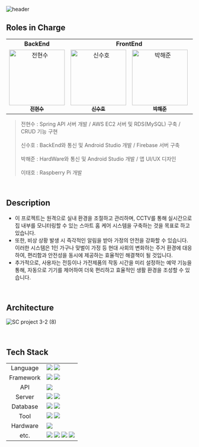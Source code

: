 <!--
## Hi there 👋 We are HKNU SC Team 8!
WEAREHKNUSCTEAM8!
-->

![header](https://capsule-render.vercel.app/api?type=waving&color=_hexcode&height=200&section=header&text=We&nbsp;Are&nbsp;HKNU&nbsp;SC&nbsp;TEAM&nbsp;8&nbsp;!&fontColor=FFFFFF&fontSize=60&animation=twinkling)


## Roles in Charge

<div sytle="overflow:hidden;">
<table>
  <tr>
    <td colspan="1" align="center"><strong>BackEnd</strong></td>
    <td colspan="2" align="center"><strong>FrontEnd</strong></td>
      <td colspan="1" align="center"><strong>Hardware</strong></td>
  </tr>
  <tr>
    <td align="center">
      <a href="https://github.com/thatgirls00"><img src="https://avatars.githubusercontent.com/u/109068985?v=4" width="150px;" alt="전현수"/><br/><sub><b>전현수</b></sub></a>
    </td>
    <td align="center">
      <a href="https://github.com/1ShinSuHo1"><img src="https://avatars.githubusercontent.com/u/67681246?v=4" width="150px" alt="신수호"/><br/><sub><b>신수호</b></sub></a>
    </td>
    <td align="center">
      <a href="https://github.com/joon6390"><img src="https://avatars.githubusercontent.com/u/184930643?v=4" width="150px" alt="박해준"/><br/><sub><b>박해준</b></sub></a>
    </td>
    <td align="center">
      <a href="https://github.com/Hooie"><img src="https://avatars.githubusercontent.com/u/67465736?v=4" width="150px" alt="이태호"/><br/><sub><b>이태호</b></sub></a>
    </td>
  </tr>
</table>

> 전현수 : Spring API 서버 개발 / AWS EC2 서버 및 RDS(MySQL) 구축 / CRUD 기능 구현 <br><br>
> 신수호 : BackEnd와 통신 및 Android Studio 개발 / Firebase 서버 구축 <br><br>
> 박해준 : HardWare와 통신 및 Android Studio 개발 / 앱 UI/UX 디자인 <br><br>
> 이태호 : Raspberry Pi 개발
</div>
<br>

<!--

**Here are some ideas to get you started:**

🙋‍♀️ A short introduction - what is your organization all about?
🌈 Contribution guidelines - how can the community get involved?
👩‍💻 Useful resources - where can the community find your docs? Is there anything else the community should know?
🍿 Fun facts - what does your team eat for breakfast?
🧙 Remember, you can do mighty things with the power of [Markdown](https://docs.github.com/github/writing-on-github/getting-started-with-writing-and-formatting-on-github/basic-writing-and-formatting-syntax)
-->

## Description
- 이 프로젝트는 원격으로 실내 환경을 조절하고 관리하며, CCTV를 통해 실시간으로 집 내부를 모니터링할 수 있는 스마트 홈 케어 시스템을 구축하는 것을 목표로 하고 있습니다.
- 또한, 비상 상황 발생 시 즉각적인 알림을 받아 가정의 안전을 강화할 수 있습니다. 이러한 시스템은 1인 가구나 맞벌이 가정 등 현대 사회의 변화하는 주거 환경에 대응하여, 편리함과 안전성을 동시에 제공하는 효율적인 해결책이 될 것입니다.
- 추가적으로, 사용자는 전등이나 가전제품의 작동 시간을 미리 설정하는 예약 기능을 통해, 자동으로 기기를 제어하여 더욱 편리하고 효율적인 생활 환경을 조성할 수 있습니다.

<br>

## Architecture
![SC project 3-2 (8)](https://github.com/user-attachments/assets/dc192d9f-38df-45d8-9896-989915b04473)

<br>


## Tech Stack
<div>
    <table>
        <tr>
            <td colspan="2" align="center">
                Language
            </td>
            <td colspan="4">
                <img src="https://img.shields.io/badge/java-007396?style=for-the-badge&logo=openjdk&logoColor=white">
                <img src="https://img.shields.io/badge/Python-3776AB?style=for-the-badge&logo=Python&logoColor=white">
            </td>
        </tr>
        <tr>
            <td colspan="2" align="center">
                Framework
            </td>
            <td colspan="4">
                <img src="https://img.shields.io/badge/Spring-6DB33F?style=for-the-badge&logo=Spring&logoColor=white"/>
                <img src="https://img.shields.io/badge/Spring Boot-6DB33F?style=for-the-badge&logo=springboot&logoColor=white">
            </td>
        </tr>
        <tr>
            <td colspan="2" align="center">
                API
            </td>
            <td colspan="4">
                <img src="https://img.shields.io/badge/OpenWeather Open API-0054A3?style=for-the-badge&logo=nginx&logoColor=white"> 
            </td>
        </tr>
        <tr>
            <td colspan="2" align="center">
                Server
            </td>
            <td colspan="4">
                <img src="https://img.shields.io/badge/amazon ec2-FF9900?style=for-the-badge&logo=amazonec2&logoColor=white"> 
                <img src="https://img.shields.io/badge/Firebase-BF0000?style=for-the-badge&logo=firebase&logoColor=white"/>
            </td>
        </tr>
        <tr>
            <td colspan="2" align="center">
                Database
            </td>
            <td colspan="4">
                <img src="https://img.shields.io/badge/Amazon RDS-527FFF?style=for-the-badge&logo=Amazon RDS&logoColor=white">
                <img src="https://img.shields.io/badge/MySQL-4479A1?style=for-the-badge&logo=MySQL&logoColor=white">
            </td>
        </tr>
        <tr>
            <td colspan="2" align="center">
                Tool
            </td>
            <td colspan="4">
                <img src="https://img.shields.io/badge/IntelliJ IDEA-000000?style=for-the-badge&logo=intellijidea&logoColor=white">
                <img src="https://img.shields.io/badge/Android Studio-6DB33F?style=for-the-badge&logo=Android Studio&logoColor=white"/>
            </td>
        </tr>
        <tr>
          <td colspan="2" align="center">
                Hardware
            </td>
            <td colspan="4">
                <img src="https://img.shields.io/badge/Raspberry_Pi-C51A4A?style=for-the-badge&logo=Raspberry-Pi&logoColor=white"> 
            </td>
        </tr>
        <tr>
            <td colspan="2" align="center">
                etc.
            </td>
            <td colspan="4">
                <img src="https://img.shields.io/badge/GitHub-000000?style=for-the-badge&logo=GitHub&logoColor=white"/>
                <img src="https://img.shields.io/badge/Notion-000000?style=for-the-badge&logo=Notion&logoColor=white">
                <img src="https://img.shields.io/badge/FileZilla-BF0000?style=for-the-badge&logo=FileZilla&logoColor=white">
                <img src="https://img.shields.io/badge/postman-FF6C37?style=for-the-badge&logo=postman&logoColor=white">
            </td>
        </tr>
    </table>
</div>

<br>

